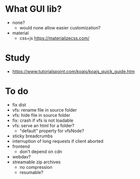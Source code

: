 # What GUI lib?
- none? 
  - would none allow easier customization?
- material
  - css+js https://materializecss.com/

# Study
- https://www.tutorialspoint.com/koajs/koajs_quick_guide.htm

# To do
- fix dist
- vfs: rename file in source folder
- vfs: hide file in source folder
- fix: crash if vfs is not loadable
- vfs: serve an html for a folder?
  - "default" property for vfsNode?
- sticky breadcrumbs
- interruption of long requests if client aborted
- frontend
  - don't depend on cdn
- webdav?
- streamable zip archives
  - no compression 
  - resumable?